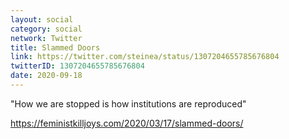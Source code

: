 ```yaml
---
layout: social
category: social
network: Twitter
title: Slammed Doors
link: https://twitter.com/steinea/status/1307204655785676804
twitterID: 1307204655785676804
date: 2020-09-18
---
```


"How we are stopped is how institutions are reproduced"

<https://feministkilljoys.com/2020/03/17/slammed-doors/>
